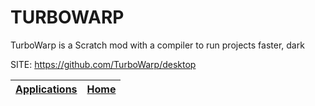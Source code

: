 # TURBOWARP
 
 TurboWarp is a Scratch mod with a compiler to run projects faster, dark
 
 SITE: https://github.com/TurboWarp/desktop

 | [Applications](https://portable-linux-apps.github.io/apps.html) | [Home](https://portable-linux-apps.github.io)
 | --- | --- |
